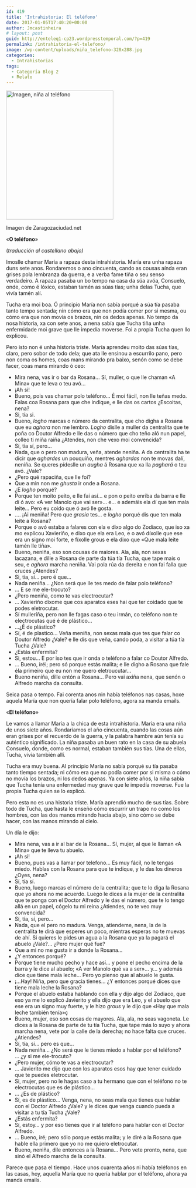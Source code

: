 ```yaml
---
id: 419
title: 'Intrahistoria: El teléfono'
date: 2017-01-05T17:40:20+00:00
author: Jmcastinheira
# layout: post
guid: http://enteleq1-cp23.wordpresstemporal.com/?p=419
permalink: /intrahistoria-el-telefono/
image: /wp-content/uploads/niña_telefono-328x288.jpg
categories:
  - Intrahistorias
tags:
  - Categoría Blog 2
  - Relato
---
```

<div id="attachment_1190" style="width: 303px" class="wp-caption alignleft">
  <a href="http://entelequia.info/wp-content/uploads/niña_telefono.jpg"><img aria-describedby="caption-attachment-1190" class=" wp-image-1190" src="http://entelequia.info/wp-content/uploads/niña_telefono.jpg" alt="Imagen, niña al teléfono" width="293" height="351" /></a>
  
  <p id="caption-attachment-1190" class="wp-caption-text">
    Imagen de Zaragozaciudad.net
  </p>
</div>

«**O teléfono**»

(_traducción al castellano abajo)_

Imoslle chamar María a rapaza desta intrahistoria. María era unha rapaza duns sete anos. Rondaremos o ano cincuenta, cando as cousas aínda eran grises pola lembranza da guerra, e a verba fame tiña o seu senso verdadeiro. A rapaza pasaba un bo tempo na casa da súa avóa, Consuelo, onde, como é lóxico, estaban tamén as súas tías; unha delas Tucha, que vivía tamén alí.

Tucha era moi boa. Ó principio María non sabía porqué a súa tía pasaba tanto tempo sentada; nin cómo era que non podía comer por si mesma, ou cómo era que non movía os brazos, nin os dedos apenas. No tempo da nosa historia, xa con sete anos, a nena sabía que Tucha tiña unha enfermidade moi grave que lle impedía moverse. Foi a propia Tucha quen llo explicou.

Pero isto non é unha historia triste. María aprendeu moito das súas tías, claro, pero sobor de todo dela; que ata lle ensinou a escurrilo pano, pero non coma os homes, coas mans mirando pra baixo, senón como se debe facer, coas mans mirando ó ceo:

  * Mira nena, vas ir o bar da Rosana&#8230; Sí, muller, o que lle chaman «A Mina» que te leva o teu avó&#8230;
  * ¡Ah si!
  * Bueno, pois vas chamar polo teléfono&#8230; É moi fácil, non lle teñas medo. Falas coa Rosana para que che indique, e lle das os cartos ¿Escoitas, nena?
  * Si, tía si.
  * Bueno, _logho_ marcas o número da centralita, que cho digha a Rosana que eu _aghora_ non me lembro. _Logho_ dislle a muller da centralita que te poña co Doutor Alfredo e lle das o número que cho teño aló nun papel, colleo ti miña raiña ¿Atendes, non che vexo moi convencida?
  * Sí, tía sí, pero&#8230;
  * Nada, que o pero non madura, veña, atende neniña. A da centralita ha te dicir que _aghardes_ un pouquiño, mentres _aghardas_ non te movas dalí, neniña. Se queres pídeslle un _augha_ á Rosana que xa lla _paghará_ o teu avó. ¿Vale?
  * ¿Pero qué rapaciña, que lle foi?
  * Que a min non me _ghusta_ ir onde a Rosana.
  * ¿E _logho_ porqué?
  * Porque ten moito peito, e lle fai así&#8230; e pon o peito enriba da barra e lle dí ó avo: «A ver Manolo que vai ser»&#8230; e&#8230; e ademáis ela dí que ten mala leite&#8230; Pero eu coido que ó avó lle gosta.
  * &#8230;. ¡Ai meniña! Pero que _grasia_ tes&#8230; e _logho_ porqué dis que ten mala leite a Rosana?
  * Porque o avó estaba a falares con ela e dixo algo do Zodíaco, que iso xa mo explicou Xavieriño, e dixo que ela era Leo, e o avó díxolle que ese era un signo moi forte, e fíxolle grous e ela dixo que «Que mala leite tamén lle tiña».
  * Bueno, neniña, eso son cousas de maiores. Ala, ala, non sexas lacazana, e dille a Rosana de parte da túa tía Tucha, que tape mais o seu, e _aghora_ marcha neniña. Vai pola rúa da dereita e non fai falla que cruces ¿Atendes?
  * Si, tía, si&#8230; pero é que&#8230;
  * Nada neniña&#8230; ¿Non será que lle tes medo de falar polo teléfono?
  * &#8230; E se me ele-trocuto?
  * ¿Pero meniña, como te vas electrocutar?
  * &#8230; Xavieriño díxome que cos aparatos eses hai que ter coidado que te podes eletrocutar.
  * Sí mulleríña, pero non lle fagas caso o teu irmán, co teléfono non te electrocutas qué é de plástico&#8230;
  * &#8230;¿É de plástico?
  * Sí, é de plastico&#8230; Veña meníña, non sexas mala que tes que falar co Doutor Alfredo ¿Vale? e lle dis que veña, cando poda, a visitar a túa tía Tucha ¿Vale?
  * ¿Estás enfermita?
  * Si, estou&#8230; E por iso tes que ir onda o teléfono a falar co Doutor Alfredo.
  * &#8230; Bueno, iréi; pero só porque estás malita; e lle digho a Rosana que fale éla primeiro que eu non me quero eletroucutar&#8230;
  * Bueno neniña, dille entón a Rosana&#8230; Pero vai axiña nena, que senón o Alfredo marcha da consulta.

Seica pasa o tempo. Fai corenta anos nin había teléfonos nas casas, hoxe  aquela María que non quería falar polo teléfono, agora xa manda emails.

«**El teléfono**»

Le vamos a llamar María a la chica de esta intrahistoria. María era una niña de unos siete años. Rondaríamos el año cincuenta, cuando las cosas aún eran grises por el recuerdo de la guerra, y la palabra hambre aún tenía su auténtico significado. La niña pasaba un buen rato en la casa de su abuela Consuelo, donde, como es normal, estaban también sus tías. Una de ellas, Tucha, vivía también allí.

Tucha era muy buena. Al principio María no sabía porqué su tía pasaba tanto tiempo sentada; ni cómo era que no podía comer por si misma o cómo no movía los brazos, ni los dedos apenas. Ya con siete años, la niña sabía que Tucha tenía una enfermedad muy grave que le impedía moverse. Fue la propia Tucha quien se lo explicó.

Pero esta no es una historia triste. María aprendió mucho de sus tías. Sobre todo de Tucha, que hasta le enseñó cómo escurrir un trapo no como los hombres, con las dos manos mirando hacia abajo, sino cómo se debe hacer, con las manos mirando al cielo.

Un día le dijo:

  * Mira nena, vas a ir al bar de la Rosana&#8230; Sí, mujer, al que le llaman «A Mina» que te lleva tu abuelo.
  * ¡Ah si!
  * Bueno, pues vas a llamar por telefono&#8230; Es muy fácil, no le tengas miedo. Hablas con la Rosana para que te indique, y le das los dineros ¿Oyes, nena?
  * Sí, tía sí.
  * Bueno, luego marcas el número de la centralita; que te lo diga la Rosana que yo ahora no me acuerdo. Luego le dices a la mujer de la centralita que te ponga con el Doctor Alfredo y le das el número, que te lo tengo allá en un papel, cógelo tu mi reina ¿Atiendes, no te veo muy convencida?
  * Sí, tía, si, pero&#8230;
  * Nada, que el pero no madura. Venga, atiendeme, nena, la de la centralita te dirá que esperes un poco, mientras esperas no te muevas de ahí. Si quieres le pides un agua a la Rosana que ya la pagará el abuelo ¿Vale?&#8230; ¿Pero mujer qué fue?
  * Que a mi no me gusta ir a donde la Rosana&#8230;
  * ¿Y entonces porqué?
  * Porque tiene mucho pecho y hace así&#8230; y pone el pecho encima de la barra y le dice al abuelo; «A ver Manolo qué va a ser»&#8230; y&#8230; y además dice que tiene mala leche&#8230; Pero yo pienso que al abuelo le gusta.
  * ¡&#8230;Hay! Niña, pero que gracia tienes&#8230; ¿Y entonces porqué dices que tiene mala leche la Rosana?
  * Porque el abuelo estaba hablando con ella y dijo algo del Zodiaco, que eso ya me lo explicó Javierito y ella dijo que era Leo, y el abuelo que ese era un signo muy fuerte, y le hizo _grous_ y le dijo que «Hay que mala leche también tenía»ç
  * Bueno, mujer, eso son cosas de mayores. Ala, ala, no seas vagoneta. Le dices a la Rosana de parte de tu tía Tucha, que tape más lo suyo y ahora marcha nena, vete por la calle de la derecha; no hace falta que cruces. ¿Atiendes?
  * Sí, tía, si&#8230; pero es que&#8230;
  * Nada neniña&#8230; ¿No será que le tienes miedo a hablar por el teléfono?  
    &#8230; ¿y si me ele-trocuto?
  * ¿Pero mujer, cómo te vas a electrocutar?
  * &#8230; Javierito me dijo que con los aparatos esos hay que tener cuidado que te puedes eletrocutar.
  * Si, mujer, pero no le hagas caso a tu hermano que con el teléfono no te electrocutas que es de plástico&#8230;
  * &#8230; ¿Es de plástico?
  * Sí, es de plástico&#8230; Venga, nena, no seas mala que tienes que hablar con el Doctor Alfredo ¿Vale? y le dices que venga cuando pueda a visitar a tu tía Tucha ¿Vale?
  * ¿Estás enfermita?
  * Sí, estoy&#8230; y por eso tienes que ir al teléfono para hablar con el Doctor Alfredo.
  * &#8230; Bueno, iré; pero sólo porque estás malita; y le diré a la Rosana que hable ella primero que yo no me quiero eletrocutar.
  * Bueno, neniña, dile entonces a la Rosana&#8230; Pero vete pronto, nena, que sinó el Alfredo marcha de la consulta.

Parece que pasa el tiempo. Hace unos cuarenta años ni había teléfonos en las casas, hoy, aquella María que no quería hablar por el teléfono, ahora ya manda emails.
